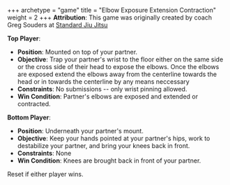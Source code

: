 +++
archetype = "game"
title = "Elbow Exposure Extension Contraction"
weight = 2
+++
**Attribution**: This game was originally created by coach Greg Souders at [Standard Jiu Jitsu](https://standardjiujitsu.com)


**Top Player**:
  * **Position**: Mounted on top of your partner.
  * **Objective**: Trap your partner's wrist to the floor either on the same side or the cross side of their head to expose the elbows. Once the elbows are exposed extend the elbows away from the centerline towards the head or in towards the centerline by any means neccessary
  * **Constraints**: No submissions -- only wrist pinning allowed.
  * **Win Condition**: Partner's elbows are exposed and extended or contracted.

**Bottom Player**:
  * **Position**: Underneath your partner's mount.
  * **Objective**: Keep your hands pointed at your partner's hips, work to destabilize your partner, and bring your knees back in front.
  * **Constraints**: None
  * **Win Condition**: Knees are brought back in front of your partner.

Reset if either player wins.
